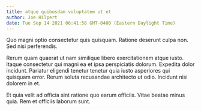 ```yaml
---
title: atque quibusdam voluptatem ut et
author: Joe Hilpert
date: Tue Sep 14 2021 06:41:58 GMT-0400 (Eastern Daylight Time)
---
```

Quo magni optio consectetur quis quisquam. Ratione deserunt culpa non. Sed nisi perferendis.

 Rerum quam quaerat ut nam similique libero exercitationem atque iusto. Itaque consectetur qui magni ea et ipsa perspiciatis dolorum. Expedita dolor incidunt. Pariatur eligendi tenetur tenetur quia iusto asperiores qui quisquam error. Rerum soluta recusandae architecto ut odio. Incidunt nisi dolorem in et.

 Et quia velit ad officia sint ratione quo earum officiis. Vitae beatae minus quia. Rem et officiis laborum sunt.